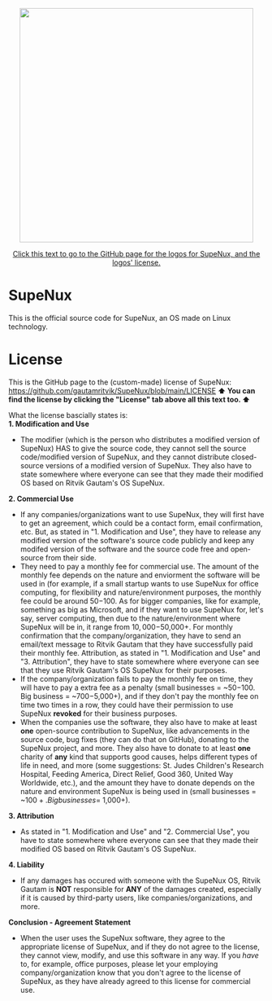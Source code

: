 <p align="center">
  <img width="460" height="460" src=https://github.com/user-attachments/assets/30712fd6-c094-474d-8560-85ccfb2ae7be>
</p>

<p align="center">
  <a href="https://github.com/gautamritvik/SupeNux-Logos">Click this text to go to the GitHub page for the logos for SupeNux, and the logos' license.</a>
</p>

# SupeNux
This is the official source code for SupeNux, an OS made on Linux technology.
  
# License
This is the GitHub page to the (custom-made) license of SupeNux: https://github.com/gautamritvik/SupeNux/blob/main/LICENSE
**⬆️ You can find the license by clicking the "License" tab above all this text too. ⬆️**

What the license bascially states is:     
**1. Modification and Use**
- The modifier (which is the person who distributes a modified version of SupeNux) HAS to give the source code, they cannot sell the source code/modified version of SupeNux, and they cannot distribute closed-source versions of a modified version of SupeNux. They also have to state somewhere where everyone can see that they made their modified OS based on Ritvik Gautam's OS SupeNux.
    
**2. Commercial Use**
- If any companies/organizations want to use SupeNux, they will first have to get an agreement, which could be a contact form, email confirmation, etc. But, as stated in "1. Modification and Use", they have to release any modified version of the software's source code publicly and keep any modifed version of the software and the source code free and open-source from their side.
- They need to pay a monthly fee for commercial use. The amount of the monthly fee depends on the nature and enviorment the software will be used in (for example, if a small startup wants to use SupeNux for office computing, for flexibility and nature/environment purposes, the monthly fee could be around $50-$100. As for bigger companies, like for example, something as big as Microsoft, and if they want to use SupeNux for, let's say, server computing, then due to the nature/environment where SupeNux will be in, it range from $10,000-$50,000+. For monthly confirmation that the company/organization, they have to send an email/text message to Ritvik Gautam that they have successfully paid their monthly fee. Attribution, as stated in "1. Modification and Use" and "3. Attribution", they have to state somewhere where everyone can see that they use Ritvik Gautam's OS SupeNux for their purposes.
- If the company/organization fails to pay the monthly fee on time, they will have to pay a extra fee as a penalty (small businesses = ~$50-$100. Big business = ~$700-$5,000+), and if they don't pay the monthly fee on time two times in a row, they could have their permission to use SupeNux **revoked** for their business purposes.
- When the companies use the software, they also have to make at least **one** open-source contribution to SupeNux, like advancements in the source code, bug fixes (they can do that on GitHub), donating to the SupeNux project, and more. They also have to donate to at least **one** charity of **any** kind that supports good causes, helps different types of life in need, and more (some suggestions: St. Judes Children's Research Hospital, Feeding America, Direct Relief, Good 360, United Way Worldwide, etc.), and the amount they have to donate depends on the nature and environment SupeNux is being used in (small businesses = ~$100+. Big businesses = ~$1,000+).
    
**3. Attribution**
- As stated in "1. Modification and Use" and "2. Commercial Use", you have to state somewhere where everyone can see that they made their modified OS based on Ritvik Gautam's OS SupeNux.
    
**4. Liability**
- If any damages has occured with someone with the SupeNux OS, Ritvik Gautam is **NOT** responsible for **ANY** of the damages created, especially if it is caused by third-party users, like companies/organizations, and more.

**Conclusion - Agreement Statement**
- When the user uses the SupeNux software, they agree to the appropriate license of SupeNux, and if they do not agree to the license, they cannot view, modify, and use this software in any way. If you *have* to, for example, office purposes, please let your employing company/organization know that you don't agree to the license of SupeNux, as they have already agreed to this license for commercial use.

